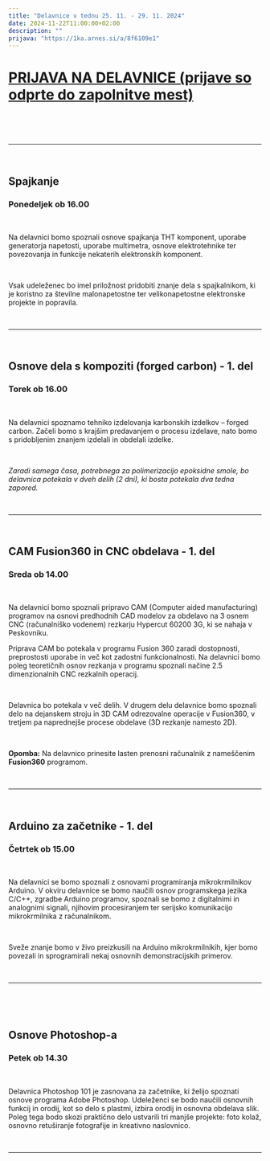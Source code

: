```yaml
---
title: "Delavnice v tednu 25. 11. - 29. 11. 2024"
date: 2024-11-22T11:00:00+02:00
description: ""
prijava: "https://1ka.arnes.si/a/8f6109e1"
---
```


# [PRIJAVA NA DELAVNICE (prijave so odprte do zapolnitve mest)](https://1ka.arnes.si/a/8f6109e1)

&nbsp;

&nbsp;

---

&nbsp;

## Spajkanje

### Ponedeljek ob 16.00

&nbsp;

Na delavnici bomo spoznali osnove spajkanja THT komponent, uporabe generatorja napetosti, uporabe multimetra, osnove elektrotehnike ter povezovanja in funkcije nekaterih elektronskih komponent.

&nbsp;

Vsak udeleženec bo imel priložnost pridobiti znanje dela s spajkalnikom, ki je koristno za številne malonapetostne ter velikonapetostne elektronske projekte in popravila.

&nbsp;

---


&nbsp;

## Osnove dela s kompoziti (forged carbon) - 1. del
### Torek ob 16.00

&nbsp;

Na delavnici spoznamo tehniko izdelovanja karbonskih izdelkov – forged carbon. Začeli bomo s krajšim predavanjem o procesu izdelave, nato bomo s pridobljenim znanjem izdelali in obdelali izdelke. 

&nbsp;

*Zaradi samega časa, potrebnega za polimerizacijo epoksidne smole, bo delavnica potekala v dveh delih (2 dni), ki bosta potekala dva tedna zapored.*

&nbsp;

---

&nbsp;

## CAM Fusion360 in CNC obdelava - 1. del
### Sreda ob 14.00

&nbsp;

Na delavnici bomo spoznali pripravo CAM (Computer aided manufacturing) programov na osnovi predhodnih CAD modelov za obdelavo na 3 osnem CNC (računalniško vodenem) rezkarju Hypercut 60200 3G, ki se nahaja v Peskovniku. 

Priprava CAM bo potekala v programu Fusion 360 zaradi dostopnosti, preprostosti uporabe in več kot zadostni funkcionalnosti. Na delavnici bomo poleg teoretičnih osnov rezkanja v programu spoznali načine 2.5 dimenzionalnih CNC rezkalnih operacij. 

&nbsp;

Delavnica bo potekala v več delih. V drugem delu delavnice bomo spoznali delo na dejanskem stroju in 3D CAM odrezovalne operacije v Fusion360, v tretjem pa naprednejše procese obdelave (3D rezkanje namesto 2D).   

&nbsp;

**Opomba:** Na delavnico prinesite lasten prenosni računalnik z nameščenim **Fusion360** programom.

&nbsp;

---

&nbsp;

## Arduino za začetnike - 1. del

### Četrtek ob 15.00

&nbsp;

Na delavnici se bomo spoznali z osnovami programiranja mikrokrmilnikov Arduino. 
V okviru delavnice se bomo naučili osnov programskega jezika C/C++, zgradbe Arduino programov, spoznali se bomo z digitalnimi in analognimi signali, njihovim procesiranjem ter serijsko komunikacijo mikrokrmilnika z računalnikom.

&nbsp;

Sveže znanje bomo v živo preizkusili na Arduino mikrokrmilnikih, kjer bomo povezali in sprogramirali nekaj osnovnih demonstracijskih primerov. 

&nbsp;

---

&nbsp;

&nbsp;

## Osnove Photoshop-a
### Petek ob 14.30

&nbsp;

Delavnica Photoshop 101 je zasnovana za začetnike, ki želijo spoznati osnove programa Adobe Photoshop. Udeleženci se bodo naučili osnovnih funkcij in orodij, kot so delo s plastmi, izbira orodij in osnovna obdelava slik. Poleg tega bodo skozi praktično delo ustvarili tri manjše projekte: foto kolaž, osnovno retuširanje fotografije in kreativno naslovnico.

&nbsp;

---